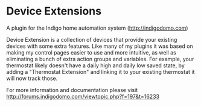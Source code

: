 Device Extensions
==========

A plugin for the Indigo home automation system (http://indigodomo.com)

Device Extension is a collection of devices that provide your existing devices with some extra features.  Like many of my plugins it was based on making my control pages easier to use and more intuitive, as well as eliminating a bunch of extra action groups and variables.  For example, your thermostat likely doesn't have a daily high and daily low saved state, by adding a "Thermostat Extension" and linking it to your existing thermostat it will now track those.

For more information and documentation please visit http://forums.indigodomo.com/viewtopic.php?f=197&t=16233

